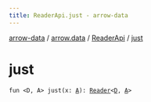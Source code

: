```yaml
---
title: ReaderApi.just - arrow-data
---
```


[arrow-data](../../index.html) / [arrow.data](../index.html) / [ReaderApi](index.html) / [just](./just.html)

# just

`fun <D, A> just(x: `[`A`](just.html#A)`): `[`Reader`](../-reader.html)`<`[`D`](just.html#D)`, `[`A`](just.html#A)`>`